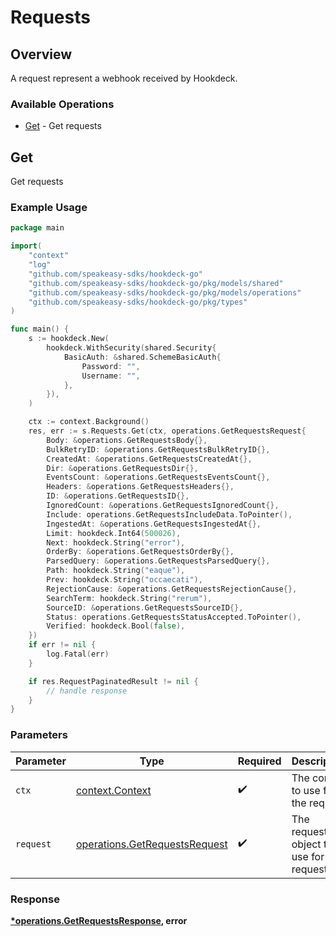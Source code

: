 # Requests

## Overview

A request represent a webhook received by Hookdeck.

### Available Operations

* [Get](#get) - Get requests

## Get

Get requests

### Example Usage

```go
package main

import(
	"context"
	"log"
	"github.com/speakeasy-sdks/hookdeck-go"
	"github.com/speakeasy-sdks/hookdeck-go/pkg/models/shared"
	"github.com/speakeasy-sdks/hookdeck-go/pkg/models/operations"
	"github.com/speakeasy-sdks/hookdeck-go/pkg/types"
)

func main() {
    s := hookdeck.New(
        hookdeck.WithSecurity(shared.Security{
            BasicAuth: &shared.SchemeBasicAuth{
                Password: "",
                Username: "",
            },
        }),
    )

    ctx := context.Background()
    res, err := s.Requests.Get(ctx, operations.GetRequestsRequest{
        Body: &operations.GetRequestsBody{},
        BulkRetryID: &operations.GetRequestsBulkRetryID{},
        CreatedAt: &operations.GetRequestsCreatedAt{},
        Dir: &operations.GetRequestsDir{},
        EventsCount: &operations.GetRequestsEventsCount{},
        Headers: &operations.GetRequestsHeaders{},
        ID: &operations.GetRequestsID{},
        IgnoredCount: &operations.GetRequestsIgnoredCount{},
        Include: operations.GetRequestsIncludeData.ToPointer(),
        IngestedAt: &operations.GetRequestsIngestedAt{},
        Limit: hookdeck.Int64(500026),
        Next: hookdeck.String("error"),
        OrderBy: &operations.GetRequestsOrderBy{},
        ParsedQuery: &operations.GetRequestsParsedQuery{},
        Path: hookdeck.String("eaque"),
        Prev: hookdeck.String("occaecati"),
        RejectionCause: &operations.GetRequestsRejectionCause{},
        SearchTerm: hookdeck.String("rerum"),
        SourceID: &operations.GetRequestsSourceID{},
        Status: operations.GetRequestsStatusAccepted.ToPointer(),
        Verified: hookdeck.Bool(false),
    })
    if err != nil {
        log.Fatal(err)
    }

    if res.RequestPaginatedResult != nil {
        // handle response
    }
}
```

### Parameters

| Parameter                                                                      | Type                                                                           | Required                                                                       | Description                                                                    |
| ------------------------------------------------------------------------------ | ------------------------------------------------------------------------------ | ------------------------------------------------------------------------------ | ------------------------------------------------------------------------------ |
| `ctx`                                                                          | [context.Context](https://pkg.go.dev/context#Context)                          | :heavy_check_mark:                                                             | The context to use for the request.                                            |
| `request`                                                                      | [operations.GetRequestsRequest](../../models/operations/getrequestsrequest.md) | :heavy_check_mark:                                                             | The request object to use for the request.                                     |


### Response

**[*operations.GetRequestsResponse](../../models/operations/getrequestsresponse.md), error**

